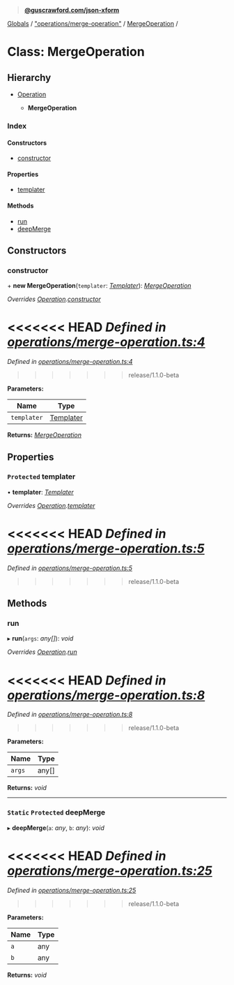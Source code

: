 > **[@guscrawford.com/json-xform](../README.md)**

[Globals](../globals.md) / ["operations/merge-operation"](../modules/_operations_merge_operation_.md) / [MergeOperation](_operations_merge_operation_.mergeoperation.md) /

# Class: MergeOperation

## Hierarchy

* [Operation](_operations_operation_.operation.md)

  * **MergeOperation**

### Index

#### Constructors

* [constructor](_operations_merge_operation_.mergeoperation.md#constructor)

#### Properties

* [templater](_operations_merge_operation_.mergeoperation.md#protected-templater)

#### Methods

* [run](_operations_merge_operation_.mergeoperation.md#run)
* [deepMerge](_operations_merge_operation_.mergeoperation.md#static-protected-deepmerge)

## Constructors

###  constructor

\+ **new MergeOperation**(`templater`: *[Templater](_templates_templater_.templater.md)*): *[MergeOperation](_operations_merge_operation_.mergeoperation.md)*

*Overrides [Operation](_operations_operation_.operation.md).[constructor](_operations_operation_.operation.md#constructor)*

<<<<<<< HEAD
*Defined in [operations/merge-operation.ts:4](https://github.com/guscrawford-com/json-xform/blob/bfbdcca/src/operations/merge-operation.ts#L4)*
=======
*Defined in [operations/merge-operation.ts:4](https://github.com/guscrawford-com/json-xform/blob/15c4a14/src/operations/merge-operation.ts#L4)*
>>>>>>> release/1.1.0-beta

**Parameters:**

Name | Type |
------ | ------ |
`templater` | [Templater](_templates_templater_.templater.md) |

**Returns:** *[MergeOperation](_operations_merge_operation_.mergeoperation.md)*

## Properties

### `Protected` templater

• **templater**: *[Templater](_templates_templater_.templater.md)*

*Overrides [Operation](_operations_operation_.operation.md).[templater](_operations_operation_.operation.md#protected-templater)*

<<<<<<< HEAD
*Defined in [operations/merge-operation.ts:5](https://github.com/guscrawford-com/json-xform/blob/bfbdcca/src/operations/merge-operation.ts#L5)*
=======
*Defined in [operations/merge-operation.ts:5](https://github.com/guscrawford-com/json-xform/blob/15c4a14/src/operations/merge-operation.ts#L5)*
>>>>>>> release/1.1.0-beta

## Methods

###  run

▸ **run**(`args`: *any[]*): *void*

*Overrides [Operation](_operations_operation_.operation.md).[run](_operations_operation_.operation.md#abstract-run)*

<<<<<<< HEAD
*Defined in [operations/merge-operation.ts:8](https://github.com/guscrawford-com/json-xform/blob/bfbdcca/src/operations/merge-operation.ts#L8)*
=======
*Defined in [operations/merge-operation.ts:8](https://github.com/guscrawford-com/json-xform/blob/15c4a14/src/operations/merge-operation.ts#L8)*
>>>>>>> release/1.1.0-beta

**Parameters:**

Name | Type |
------ | ------ |
`args` | any[] |

**Returns:** *void*

___

### `Static` `Protected` deepMerge

▸ **deepMerge**(`a`: *any*, `b`: *any*): *void*

<<<<<<< HEAD
*Defined in [operations/merge-operation.ts:25](https://github.com/guscrawford-com/json-xform/blob/bfbdcca/src/operations/merge-operation.ts#L25)*
=======
*Defined in [operations/merge-operation.ts:25](https://github.com/guscrawford-com/json-xform/blob/15c4a14/src/operations/merge-operation.ts#L25)*
>>>>>>> release/1.1.0-beta

**Parameters:**

Name | Type |
------ | ------ |
`a` | any |
`b` | any |

**Returns:** *void*